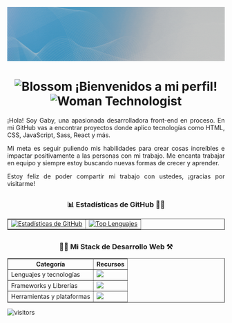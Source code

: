 
<p align="center">
  <img src="./Assets/gabyBanner.gif" alt="Gabriela Aguiar frontend developer" />
</p>

<h1 align="center"><img src="https://raw.githubusercontent.com/Tarikul-Islam-Anik/Animated-Fluent-Emojis/master/Emojis/Animals/Blossom.png" alt="Blossom" width="25" height="25" /> ¡Bienvenidos a mi perfil! <img src="https://raw.githubusercontent.com/Tarikul-Islam-Anik/Animated-Fluent-Emojis/master/Emojis/People/Woman%20Technologist.png" alt="Woman Technologist" width="25" height="25" /> </h1>

<div align="justify">
<p>¡Hola!  Soy Gaby, una apasionada desarrolladora front-end en proceso. En mi GitHub vas a encontrar proyectos donde aplico tecnologías como HTML, CSS, JavaScript, Sass, React y más.
</p>
<p>Mi meta es seguir puliendo mis habilidades para crear cosas increíbles e impactar positivamente a las personas con mi trabajo. Me encanta trabajar en equipo y siempre estoy buscando nuevas formas de crecer y aprender.</p>
<p>Estoy feliz de poder compartir mi trabajo con ustedes, ¡gracias por visitarme!</p>
</div>

## <h3 align="center"> 📊 Estadísticas de GitHub 🚵‍♀️</h3>

<table border="1" cellpadding="20">
  <tr>
    <td>
      <a href="https://github.com/anuraghazra/github-readme-stats">
        <img src="https://github-readme-stats.vercel.app/api?username=GabrielaAguiarMarquez&hide=stars,prs&show_icons=true&theme=swift" alt="Estadísticas de GitHub" />
      </a>
    </td>
    <td>
      <a href="https://github.com/anuraghazra/github-readme-stats">
        <img src="https://github-readme-stats.vercel.app/api/top-langs/?username=GabrielaAguiarMarquez&layout=compact" alt="Top Lenguajes" />
      </a>
    </td>
  </tr>
</table>

## <h3 align="center"> 🖐🏻 Mi Stack de Desarrollo Web ⚒ </h3>

<table border="1" cellpadding="20">
  <thead>
    <tr>
      <th>Categoría</th>
      <th>Recursos</th>
    </tr>
  </thead>
  <tbody>
    <tr>
      <td>Lenguajes y tecnologías</td>
      <td>
        <a href="https://skillicons.dev">
          <img src="https://skillicons.dev/icons?i=js,html,css,java,mysql" />
        </a>
      </td>
    </tr>
    <tr>
      <td>Frameworks y Librerías</td>
      <td>
        <a href="https://skillicons.dev">
          <img src="https://skillicons.dev/icons?i=react,nodejs,vite,webpack,tailwind,sass" />
        </a>
      </td>
    </tr>
    <tr>
      <td>Herramientas y plataformas</td>
      <td>
        <a href="https://skillicons.dev">
          <img src="https://skillicons.dev/icons?i=git,github,figma,npm" />
        </a>
      </td>
    </tr>
  </tbody>
</table>

![visitors](https://vbr.nathanchung.dev/badge?page_id=GabrielaAguiarMarquez.GabrielaAguiarMarquez&color=00cf00)






